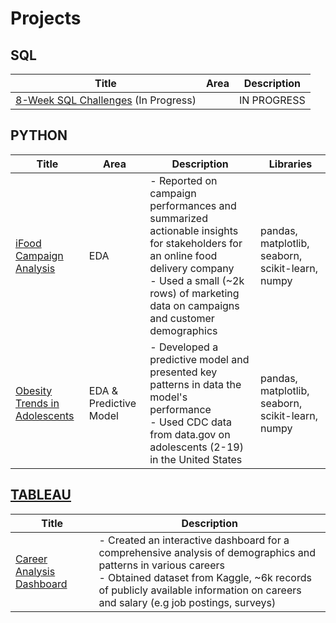 # Projects

## SQL
|            Title                  |  Area |Description     |
|--------------------------------------|------|----|
| [8-Week SQL Challenges](https://8weeksqlchallenge.com/) (In Progress)|  | IN PROGRESS |


## PYTHON
|         Title                   |  Area     |  Description        | Libraries|
|--------------------------------------|------|----------|-----|
| [iFood Campaign Analysis](https://github.com/DottL/iFoodCampaign) | EDA | - Reported on campaign performances and summarized actionable insights for stakeholders for an online food delivery company <br> - Used a small (~2k rows) of marketing data on campaigns and customer demographics| pandas, matplotlib, seaborn, scikit-learn, numpy|
| [Obesity Trends in Adolescents](https://github.com/DottL/ObesityAdolescents/) | EDA & Predictive Model | - Developed a predictive model and presented key patterns in data the model's performance<br>- Used CDC data from data.gov on adolescents (2-19) in the United States|pandas, matplotlib, seaborn, scikit-learn, numpy|


## [TABLEAU](https://public.tableau.com/app/profile/ly.nguyen7333/vizzes)
|            Title                  |  Description     |
|--------------------------------------|------|
| [Career Analysis Dashboard](https://public.tableau.com/app/profile/ly.nguyen7333/viz/CareerAnalysis_17373683727380/DegreeDashboard) | - Created an interactive dashboard for a comprehensive analysis of demographics and patterns in various careers<br>- Obtained dataset from Kaggle, ~6k records of publicly available information on careers and salary (e.g job postings, surveys)|

